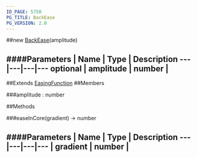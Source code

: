 ```yaml
---
ID_PAGE: 5750
PG_TITLE: BackEase
PG_VERSION: 2.0
---
```

##new [BackEase](page.php?p=5750)(amplitude)

####Parameters
 | Name | Type | Description
---|---|---|---
optional | amplitude | number | 
---

##Extends [EasingFunction](page.php?p=5748)
##Members

###amplitude : number




##Methods

###easeInCore(gradient) &rarr; number

####Parameters
 | Name | Type | Description
---|---|---|---
 | gradient | number | 
---
